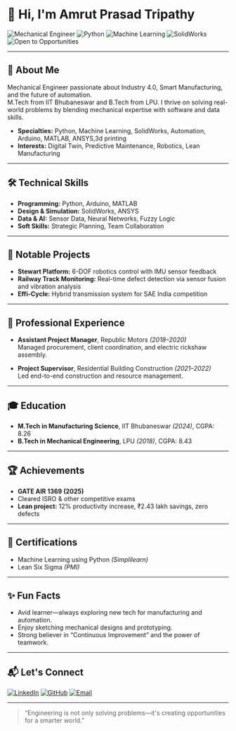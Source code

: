 # 👋 Hi, I'm Amrut Prasad Tripathy

![Mechanical Engineer](https://img.shields.io/badge/Mechanical%20Engineer-IIT%20Bhubaneswar-blue)
![Python](https://img.shields.io/badge/Python-Expert-green)
![Machine Learning](https://img.shields.io/badge/Machine%20Learning-Enthusiast-orange)
![SolidWorks](https://img.shields.io/badge/SolidWorks-Designer-yellow)
![Open to Opportunities](https://img.shields.io/badge/Open%20To-Opportunities-important)

---

## 🚀 About Me

Mechanical Engineer passionate about Industry 4.0, Smart Manufacturing, and the future of automation.  
M.Tech from IIT Bhubaneswar and B.Tech from LPU. I thrive on solving real-world problems by blending mechanical expertise with software and data skills.

- **Specialties:** Python, Machine Learning, SolidWorks, Automation, Arduino, MATLAB, ANSYS,3d printing
- **Interests:** Digital Twin, Predictive Maintenance, Robotics, Lean Manufacturing

---

## 🛠️ Technical Skills

- **Programming:** Python, Arduino, MATLAB
- **Design & Simulation:** SolidWorks, ANSYS
- **Data & AI:** Sensor Data, Neural Networks, Fuzzy Logic
- **Soft Skills:** Strategic Planning, Team Collaboration

---

## 🌟 Notable Projects

- **Stewart Platform:** 6-DOF robotics control with IMU sensor feedback
- **Railway Track Monitoring:** Real-time defect detection via sensor fusion and vibration analysis
- **Effi-Cycle:** Hybrid transmission system for SAE India competition

---

## 💼 Professional Experience

- **Assistant Project Manager**, Republic Motors *(2018–2020)*  
  Managed procurement, client coordination, and electric rickshaw assembly.

- **Project Supervisor**, Residential Building Construction *(2021–2022)*  
  Led end-to-end construction and resource management.

---

## 🎓 Education

- **M.Tech in Manufacturing Science**, IIT Bhubaneswar *(2024)*, CGPA: 8.26
- **B.Tech in Mechanical Engineering**, LPU *(2018)*, CGPA: 8.43

---

## 🏆 Achievements

- **GATE AIR 1369 (2025)**
- Cleared ISRO & other competitive exams
- **Lean project:** 12% productivity increase, ₹2.43 lakh savings, zero defects

---

## 📜 Certifications

- Machine Learning using Python *(Simplilearn)*
- Lean Six Sigma *(PMI)*

---

## ✨ Fun Facts

- Avid learner—always exploring new tech for manufacturing and automation.
- Enjoy sketching mechanical designs and prototyping.
- Strong believer in “Continuous Improvement” and the power of teamwork.

---

## 📬 Let's Connect

[![LinkedIn](https://img.shields.io/badge/LinkedIn--blue?logo=linkedin&logoColor=white)](https://www.linkedin.com/in/amrut-prasad-tripathy-ba3b67a6/)
[![GitHub](https://img.shields.io/badge/GitHub--black?logo=github&logoColor=white)](https://github.com/AMRUT056)
[![Email](https://img.shields.io/badge/Email--red?logo=gmail&logoColor=white)](mailto:tripathyamrutprasad@gmail.com)

---

> “Engineering is not only solving problems—it's creating opportunities for a smarter world.”
